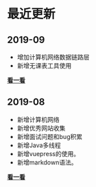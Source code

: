 # 最近更新

## 2019-09
+ 增加计算机网络数据链路层
+ 新增无课表工具使用

[**看一看**](/changelog/2019-09.html)

## 2019-08
+ 新增计算机网络
+ 新增优秀网站收集
+ 新增面试问题和bug积累
+ 新增Java多线程
+ 新增vuepress的使用。
+ 新增markdown语法。

[**看一看**](/changelog/2019-08.html)
